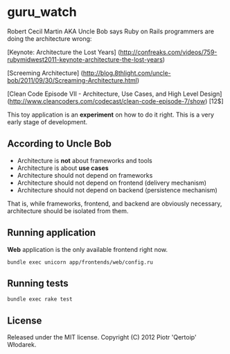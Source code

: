 # guru_watch

Robert Cecil Martin AKA Uncle Bob says Ruby on Rails programmers are doing the architecture wrong:

[Keynote: Architecture the Lost Years] (http://confreaks.com/videos/759-rubymidwest2011-keynote-architecture-the-lost-years)

[Screeming Architecture] (http://blog.8thlight.com/uncle-bob/2011/09/30/Screaming-Architecture.html)

[Clean Code Episode VII - Architecture, Use Cases, and High Level Design] (http://www.cleancoders.com/codecast/clean-code-episode-7/show) [12$]

This toy application is an __experiment__ on how to do it right. This is a very early stage of development.

## According to Uncle Bob

 * Architecture is __not__ about frameworks and tools
 * Architecture is about __use cases__
 * Architecture should not depend on frameworks
 * Architecture should not depend on frontend (delivery mechanism)
 * Architecture should not depend on backend (persistence mechanism)

That is, while frameworks, frontend, and backend are obviously necessary,
architecture should be isolated from them.

## Running application

__Web__ application is the only available frontend right now.

    bundle exec unicorn app/frontends/web/config.ru

## Running tests

    bundle exec rake test

## License

Released under the MIT license. Copyright (C) 2012 Piotr 'Qertoip' Włodarek.
